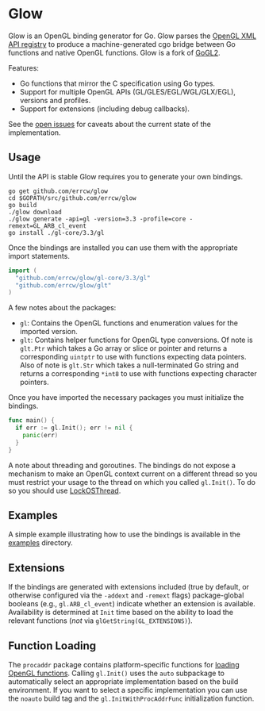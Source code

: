 Glow
====

Glow is an OpenGL binding generator for Go. Glow parses the [OpenGL XML API registry](https://cvs.khronos.org/svn/repos/ogl/trunk/doc/registry/public/api/) to produce a machine-generated cgo bridge between Go functions and native OpenGL functions. Glow is a fork of [GoGL2](https://github.com/chsc/gogl2).

Features:
- Go functions that mirror the C specification using Go types.
- Support for multiple OpenGL APIs (GL/GLES/EGL/WGL/GLX/EGL), versions and profiles.
- Support for extensions (including debug callbacks).

See the [open issues](https://github.com/errcw/glow/issues) for caveats about the current state of the implementation.

Usage
-----

Until the API is stable Glow requires you to generate your own bindings.

    go get github.com/errcw/glow
    cd $GOPATH/src/github.com/errcw/glow
    go build
    ./glow download
    ./glow generate -api=gl -version=3.3 -profile=core -remext=GL_ARB_cl_event
    go install ./gl-core/3.3/gl
    
Once the bindings are installed you can use them with the appropriate import statements.

```Go
import (
  "github.com/errcw/glow/gl-core/3.3/gl"
  "github.com/errcw/glow/glt"
)
```

A few notes about the packages:
- `gl`: Contains the OpenGL functions and enumeration values for the imported version.
- `glt`: Contains helper functions for OpenGL type conversions. Of note is `glt.Ptr` which takes a Go array or slice or pointer and returns a corresponding `uintptr` to use with functions expecting data pointers. Also of note is `glt.Str` which takes a null-terminated Go string and returns a corresponding `*int8` to use with functions expecting character pointers.

Once you have imported the necessary packages you must initialize the bindings.

```Go
func main() {
  if err := gl.Init(); err != nil {
    panic(err)
  }
}
```

A note about threading and goroutines. The bindings do not expose a mechanism to make an OpenGL context current on a different thread so you must restrict your usage to the thread on which you called `gl.Init()`. To do so you should use [LockOSThread](https://code.google.com/p/go-wiki/wiki/LockOSThread).

Examples
--------

A simple example illustrating how to use the bindings is available in the [examples](https://github.com/errcw/glow/tree/master/examples) directory.

Extensions
----------

If the bindings are generated with extensions included (true by default, or otherwise configured via the `-addext` and `-remext` flags) package-global booleans (e.g., `gl.ARB_cl_event`) indicate whether an extension is available. Availability is determined at `Init` time based on the ability to load the relevant functions (_not_ via `glGetString(GL_EXTENSIONS)`).

Function Loading
----------------

The `procaddr` package contains platform-specific functions for [loading OpenGL functions](https://www.opengl.org/wiki/Load_OpenGL_Functions). Calling `gl.Init()` uses the `auto` subpackage to automatically select an appropriate implementation based on the build environment. If you want to select a specific implementation you can use the `noauto` build tag and the `gl.InitWithProcAddrFunc` initialization function.
